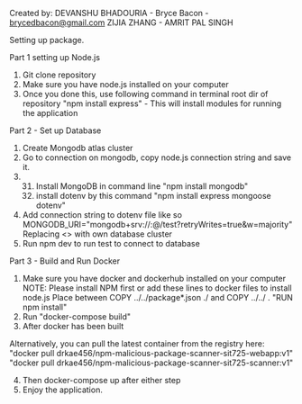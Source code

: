 Created by:
DEVANSHU BHADOURIA - <Enter Email Here>
Bryce Bacon - brycedbacon@gmail.com
ZIJIA ZHANG - <Enter Email Here>
AMRIT PAL SINGH <Enter Email Here>

Setting up package.

Part 1 setting up Node.js

1. Git clone repository
2. Make sure you have node.js installed on your computer
3. Once you done this, use following command in terminal root dir of repository
   "npm install express" - This will install modules for running the application

Part 2 - Set up Database

1. Create Mongodb atlas cluster
2. Go to connection on mongodb, copy node.js connection string and save it.
3. 31. Install MongoDB in command line
       "npm install mongodb"
   32. install dotenv by this command
       "npm install express mongoose dotenv"
4. Add connection string to dotenv file like so
   MONGODB_URI="mongodb+srv://<username>:<password>@<cluster-url>/test?retryWrites=true&w=majority"
   Replacing <> with own database cluster
5. Run npm dev to run test to connect to database

Part 3 - Build and Run Docker

1. Make sure you have docker and dockerhub installed on your computer
   NOTE: Please install NPM first or add these lines to docker files to install node.js
   Place between COPY ../../package\*.json ./ and COPY ../../ .
   "RUN npm install"
2. Run "docker-compose build"
3. After docker has been built

Alternatively, you can pull the latest container from the registry here:
"docker pull drkae456/npm-malicious-package-scanner-sit725-webapp:v1"
"docker pull drkae456/npm-malicious-package-scanner-sit725-scanner:v1"

4. Then docker-compose up after either step
5. Enjoy the application.
